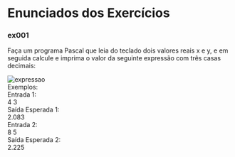 <h1>Enunciados dos Exercícios</h1>

<h3>ex001</h3>
<p>Faça um programa Pascal que leia do teclado dois valores reais x e y, e em seguida calcule e imprima o valor da seguinte expressão com três casas decimais:</p>

<img src="https://i.imgur.com/o2xHeW6.png" alt="expressao" />

<div>Exemplos:</div>
<div>Entrada 1:</div>
<div>4 3</div>
<div>Saída Esperada 1:</div>
<div>2.083</div>
<div></div>
<div>Entrada 2:</div>
<div>8 5</div>
<div>Saída Esperada 2:</div>
<div>2.225</div>


